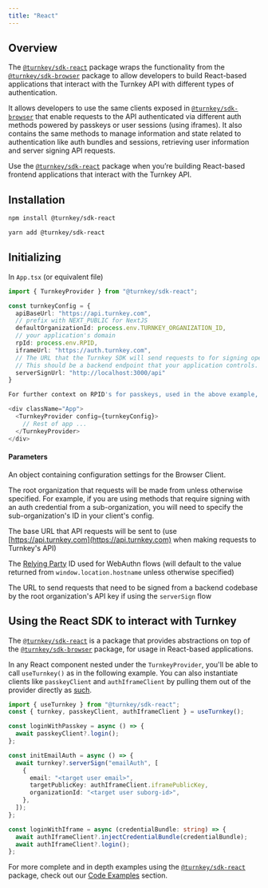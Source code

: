 ```yaml
---
title: "React"
---
```


## Overview

The [`@turnkey/sdk-react`](https://www.npmjs.com/package/@turnkey/sdk-react) package wraps the functionality from the [`@turnkey/sdk-browser`](https://www.npmjs.com/package/@turnkey/sdk-browser) package to allow developers to build React-based applications that interact with the Turnkey API with different types of authentication.

It allows developers to use the same clients exposed in [`@turnkey/sdk-browser`](https://www.npmjs.com/package/@turnkey/sdk-browser) that enable requests to the API authenticated via different auth methods powered by passkeys or user sessions (using iframes)​. It also contains the same methods to manage information and state related to authentication like auth bundles and sessions, retrieving user information and server signing API requests.

Use the [`@turnkey/sdk-react`](https://www.npmjs.com/package/@turnkey/sdk-react) package when you’re building React-based frontend applications that interact with the Turnkey API.

## Installation

<CodeGroup>

```bash npm
npm install @turnkey/sdk-react
```

```bash Yarn
yarn add @turnkey/sdk-react
```

</CodeGroup>

## Initializing

In `App.tsx` (or equivalent file)

```ts
import { TurnkeyProvider } from "@turnkey/sdk-react";

const turnkeyConfig = {
  apiBaseUrl: "https://api.turnkey.com",
  // prefix with NEXT_PUBLIC for NextJS
  defaultOrganizationId: process.env.TURNKEY_ORGANIZATION_ID,
  // your application's domain
  rpId: process.env.RPID,
  iframeUrl: "https://auth.turnkey.com",
  // The URL that the Turnkey SDK will send requests to for signing operations.
  // This should be a backend endpoint that your application controls.
  serverSignUrl: "http://localhost:3000/api"
}

For further context on RPID's for passkeys, used in the above example, [look here](/authentication/passkeys/options#rp).

<div className="App">
  <TurnkeyProvider config={turnkeyConfig}>
    // Rest of app ...
  </TurnkeyProvider>
</div>
```

#### Parameters

<ParamField body="config" type="TurnkeySDKBrowserConfig" required >

An object containing configuration settings for the Browser Client.

</ParamField>

<ParamField body="defaultOrganizationId" type="string" required >

The root organization that requests will be made from unless otherwise specified. For example, if you are using methods that require signing with an auth credential from a sub-organization, you will need to specify the sub-organization's ID in your client's config.
</ParamField>
<ParamField body="apiBaseUrl" type="string" required >

The base URL that API requests will be sent to (use [https://api.turnkey.com](https://api.turnkey.com) when making requests to Turnkey's API)
</ParamField>

<ParamField body="rpId" type="string" >

The [Relying Party](https://developer.mozilla.org/en-US/docs/Glossary/Relying_party) ID used for WebAuthn flows (will default to the value returned from `window.location.hostname` unless otherwise specified)
</ParamField>
<ParamField body="serverSignUrl" type="string" >

The URL to send requests that need to be signed from a backend codebase by the root organization's API key if using the `serverSign` flow
</ParamField>

## Using the React SDK to interact with Turnkey

The [`@turnkey/sdk-react`](https://www.npmjs.com/package/@turnkey/sdk-react) is a package that provides abstractions on top of the [`@turnkey/sdk-browser`](https://www.npmjs.com/package/@turnkey/sdk-browser) package, for usage in React-based applications.

In any React component nested under the `TurnkeyProvider`, you'll be able to call `useTurnkey()` as in the following example. You can also instantiate clients like `passkeyClient` and `authIframeClient` by pulling them out of the provider directly as [such](/sdks/migration-path#turnkey-on-the-client-1).

```ts
import { useTurnkey } from "@turnkey/sdk-react";
const { turnkey, passkeyClient, authIframeClient } = useTurnkey();

const loginWithPasskey = async () => {
  await passkeyClient?.login();
};

const initEmailAuth = async () => {
  await turnkey?.serverSign("emailAuth", [
    {
      email: "<target user email>",
      targetPublicKey: authIframeClient.iframePublicKey,
      organizationId: "<target user suborg-id>",
    },
  ]);
};

const loginWithIframe = async (credentialBundle: string) => {
  await authIframeClient?.injectCredentialBundle(credentialBundle);
  await authIframeClient?.login();
};
```

For more complete and in depth examples using the [`@turnkey/sdk-react`](https://www.npmjs.com/package/@turnkey/sdk-react) package, check out our [Code Examples](/category/code-examples) section.
